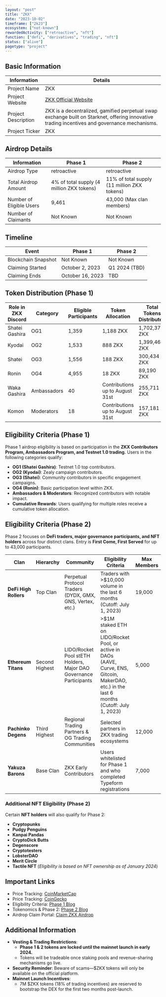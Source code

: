 ```yaml
---
layout: "post"
title: "ZKX"
date: "2023-10-02"
timeframe: ["2k23"]
ecosystem: ["not-known"]
rewardedActivity: ["retroactive", "nft"]
function: ["defi", "derivatives", "trading", "nft"]
status: ["alive"]
pagetype: "project"
---
```


## Basic Information

| Information         | Details                                                                                                                                       |
| ------------------- | --------------------------------------------------------------------------------------------------------------------------------------------- |
| Project Name        | ZKX                                                                                                                                           |
| Project Website     | [ZKX Official Website](https://zkx.fi)                                                                                                        |
| Project Description | ZKX is a decentralized, gamified perpetual swap exchange built on Starknet, offering innovative trading incentives and governance mechanisms. |
| Project Ticker      | ZKX                                                                                                                                           |

## Airdrop Details

| Information              | Phase 1                                   | Phase 2                                     |
| ------------------------ | ----------------------------------------- | ------------------------------------------- |
| Airdrop Type             | retroactive                               | retroactive                                 |
| Total Airdrop Amount     | 4% of total supply (4 million ZKX tokens) | 11% of total supply (11 million ZKX tokens) |
| Number of Eligible Users | 9,461                                     | 43,000 (Max clan members)                   |
| Number of Claimants      | Not Known                                 | Not Known                                   |

## Timeline

| Event               | Phase 1          | Phase 2       |
| ------------------- | ---------------- | ------------- |
| Blockchain Snapshot | Not Known        | Not Known     |
| Claiming Started    | October 2, 2023  | Q1 2024 (TBD) |
| Claiming Ends       | October 16, 2023 | TBD           |

## Token Distribution (Phase 1)

| Role in ZKX Discord | Category    | Eligible Participants | Token Allocation                | Total Tokens Distributed |
| ------------------- | ----------- | --------------------- | ------------------------------- | ------------------------ |
| Shatei Gashira      | OG1         | 1,359                 | 1,188 ZKX                       | 1,702,374 ZKX            |
| Kyodai              | OG2         | 1,533                 | 888 ZKX                         | 1,399,464 ZKX            |
| Shatei              | OG3         | 1,556                 | 188 ZKX                         | 300,434 ZKX              |
| Ronin               | OG4         | 4,955                 | 18 ZKX                          | 89,190 ZKX               |
| Waka Gashira        | Ambassadors | 40                    | Contributions up to August 31st | 255,711 ZKX              |
| Komon               | Moderators  | 18                    | Contributions up to August 31st | 157,181 ZKX              |

## Eligibility Criteria (Phase 1)

Phase 1 airdrop eligibility is based on participation in the **ZKX Contributors Program, Ambassadors Program, and Testnet 1.0 trading.** Users in the following categories qualify:

- **OG1 (Shatei Gashira)**: Testnet 1.0 top contributors.
- **OG2 (Kyodai)**: Zealy campaign contributors.
- **OG3 (Shatei)**: Community contributors in specific engagement campaigns.
- **OG4 (Ronin)**: Basic participation level within ZKX.
- **Ambassadors & Moderators**: Recognized contributors with notable impact.
- **Cumulative Rewards**: Users qualifying for multiple roles receive a cumulative token allocation.

## Eligibility Criteria (Phase 2)

Phase 2 focuses on **DeFi traders, major governance participants, and NFT holders** across four distinct clans. Entry is **First Come, First Served** for up to 43,000 participants.

| Clan                  | Hierarchy      | Community                                                         | Eligibility Criteria                                                                                                                           | Max Members |
| --------------------- | -------------- | ----------------------------------------------------------------- | ---------------------------------------------------------------------------------------------------------------------------------------------- | ----------- |
| **DeFi High Rollers** | Top Clan       | Perpetual Protocol Traders (DYDX, GMX, GNS, Vertex, etc.)         | Traders with >$10,000 volume in the last 6 months (Cutoff: July 1, 2023)                                                                       | 19,000      |
| **Ethereum Titans**   | Second Highest | LIDO/Rocket Pool stETH Holders, Major DAO Governance Participants | >$1M staked ETH on LIDO/Rocket Pool, or active in DAOs (AAVE, Curve, ENS, Gitcoin, MakerDAO, etc.) in the last 6 months (Cutoff: July 1, 2023) | 5,000       |
| **Pachinko Degens**   | Third Highest  | Regional Trading Partners & OG Trading Communities                | Selected partners in ZKX trading ecosystems                                                                                                    | 12,000      |
| **Yakuza Barons**     | Base Clan      | ZKX Early Contributors                                            | Users whitelisted for Phase 1 and who completed Typeform registrations                                                                         | 7,000       |

### Additional NFT Eligibility (Phase 2)

Certain **NFT holders** will also qualify for Phase 2:

- **Cryptopunks**
- **Pudgy Penguins**
- **Kanpai Pandas**
- **CryptoDick Butts**
- **Degenscore**
- **Cryptotesters**
- **LobsterDAO**
- **Merit Circle**
- **Tactile NFT**
  (_Eligibility is based on NFT ownership as of January 2024_)

## Important Links

- Price Tracking: [CoinMarketCap](https://coinmarketcap.com/currencies/zkx)
- Price Tracking: [CoinGecko](https://www.coingecko.com/en/coins/zkx)
- Eligibility Criteria: [Phase 1 Blog](https://web.archive.org/web/20231126223908/https://zkxprotocol.medium.com/zkx-airdrop-phase-1-early-contributors-399bdc1696a3)
- Tokenomics & Phase 2: [Phase 2 Blog](https://web.archive.org/web/20240203125033/https://zkx.fi/blogs/introducing-og-trade-clans-explore-eligibility-criteria-and-reward-mechanisms)
- Airdrop Claim Portal: [Claim ZKX Airdrop](https://bit.ly/3Q9Nv5v)

## Additional Information

- **Vesting & Trading Restrictions**:
  - **Phase 1 & 2 tokens are locked until the mainnet launch in early 2024.**
  - Tokens will be tradeable once staking pools and revenue-sharing mechanisms go live.
- **Security Reminder**: Beware of scams—$ZKX tokens will only be available on the official platform.
- **Mainnet Launch Incentives**:
  - 7M $ZKX tokens (18% of trading incentives) are reserved to bootstrap the DEX for the first two months post-launch.